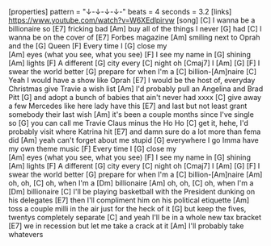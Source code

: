 [properties]
pattern = "↓-↓-↓-↓-"
beats = 4
seconds = 3.2
[links]
https://www.youtube.com/watch?v=W6XEdlpirvw
[song]
[C] I wanna be a billionaire so 
[E7] fricking bad
[Am] buy all of the things I never 
[G] had
[C] I wanna be on the cover of 
[E7] Forbes magazine
[Am] smiling next to Oprah and the 
[G] Queen
[F] Every time I  [G] close my  
[Am] eyes (what you see, what you see)
[F] I see my name in  [G] shining  
[Am] lights 
[F] A different [G] city every 
[C] night oh [Cmaj7] I [Am] [G]
[F] I swear the world better
[G] prepare for when I'm a 
[C] billion-[Am]naire
[C] Yeah I would have a show like Oprah
[E7] I would be the host of, everyday Christmas give Travie a wish list
[Am] I'd probably pull an Angelina and Brad Pitt
[G] and adopt a bunch of babies that ain't never had xxxx
[C] give away a few Mercedes like here lady have this
[E7] and last but not least grant somebody their last wish
[Am] it's been a couple months since I've single so
[G] you can call me Travie Claus minus the Ho Ho
[C] get it, hehe, I'd probably visit where Katrina hit
[E7] and damn sure do a lot more than fema did
[Am] yeah can't forget about me stupid
[G] everywhere I go Imma have my own theme music
[F] Every time I  [G] close my  
[Am] eyes (what you see, what you see)
[F] I see my name in  [G] shining  
[Am] lights 
[F] A different [G] city every 
[C] night oh [Cmaj7] I [Am] [G]
[F] I swear the world better
[G] prepare for when I'm a 
[C] billion-[Am]naire
[Am] oh, oh, [C] oh, when I'm a [Dm] billionaire
[Am] oh, oh, [C] oh, when I'm a [Dm] billionaire
[C] I'll be playing basketball with the President dunking on his delegates
[E7] then I'll compliment him on his political etiquette
[Am] toss a couple milli in the air just for the heck of it
[G] but keep the fives, twentys completely separate
[C] and yeah I'll be in a whole new tax bracket
[E7] we in recession but let me take a crack at it
[Am] I'll probably take whatevers